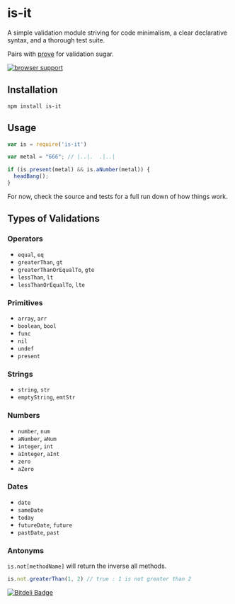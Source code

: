# is-it

A simple validation module striving for code minimalism, a clear declarative syntax, and a thorough test suite.

Pairs with [prove](https://github.com/mikefrey/prove) for validation sugar.

[![browser support](http://ci.testling.com/mrDarcyMurphy/is.png)](http://ci.testling.com/mrDarcyMurphy/is)

## Installation

```
npm install is-it
```

## Usage

```javascript
var is = require('is-it')

var metal = "666"; // |..|.  .|..|

if (is.present(metal) && is.aNumber(metal)) {
  headBang();
}
```

For now, check the source and tests for a full run down of how things work.


## Types of Validations


### Operators

* `equal`, `eq`
* `greaterThan`, `gt`
* `greaterThanOrEqualTo`, `gte`
* `lessThan`, `lt`
* `lessThanOrEqualTo`, `lte`


### Primitives

* `array`, `arr`
* `boolean`, `bool`
* `func`
* `nil`
* `undef`
* `present`


### Strings

* `string`, `str`
* `emptyString`, `emtStr`


### Numbers

* `number`, `num`
* `aNumber`, `aNum`
* `integer`, `int`
* `aInteger`, `aInt`
* `zero`
* `aZero`


### Dates

* `date`
* `sameDate`
* `today`
* `futureDate`, `future`
* `pastDate`, `past`


### Antonyms

`is.not[methodName]` will return the inverse all methods.

```javascript
is.not.greaterThan(1, 2) // true : 1 is not greater than 2
```


[![Bitdeli Badge](https://d2weczhvl823v0.cloudfront.net/mrDarcyMurphy/is/trend.png)](https://bitdeli.com/free "Bitdeli Badge")

